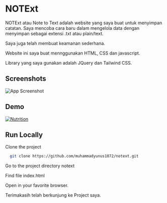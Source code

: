
# NOTExt 

NOTExt atau Note to Text adalah website yang saya buat untuk menyimpan catatan. Saya mencoba cara baru dalam mengelola data dengan menyimpan sebagai extensi .txt atau plain/text.

Saya juga telah membuat keamanan sederhana.

Website ini saya buat mennggunakan HTML, CSS dan javascript.

Library yang saya gunakan adalah JQuery dan Tailwind CSS.


## Screenshots

![App Screenshot](https://apilaundry.arashiyunus.com/apisaya/public/img/NOTExt.png)


## Demo

[![Nutrition](https://img.shields.io/badge/NOtext-60A5FA?style=for-the-badge)](https://notext.arashiyunus.com/)


## Run Locally

Clone the project

```bash
  git clone https://github.com/muhammadyunus1072/notext.git
```
Go to the project directory notext

Find file index.html

Open in your favorite browser.

Terimakasih telah berkunjung ke Project saya.
